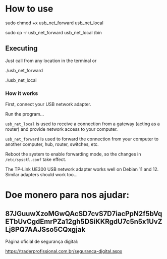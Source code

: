 # How to use

sudo chmod +x usb_net_forward usb_net_local

sudo cp -r usb_net_forward usb_net_local /bin

## Executing

Just call from any location in the terminal or

./usb_net_forward

./usb_net_local

### How it works

First, connect your USB network adapter.

Run the program...

`usb_net_local` is used to receive a connection from a gateway (acting as a router) and provide network access to your computer.

`usb_net_forward` is used to forward the connection from your computer to another computer, hub, router, switches, etc.

Reboot the system to enable forwarding mode, so the changes in `/etc/sysctl.conf` take effect.

The TP-Link UE300 USB network adapter works well on Debian 11 and 12. Similar adapters should work too...


# Doe monero para nos ajudar: 

## 87JGuuwXzoMGwQAcSD7cvS7D7iacPpN2f5bVqETbUvCgdEmrPZa12gh5DSiKKRgdU7c5n5x1UvZLj8PQ7AAJSso5CQxgjak

Página oficial de segurança digital:

https://traderprofissional.com.br/seguranca-digital.aspx

